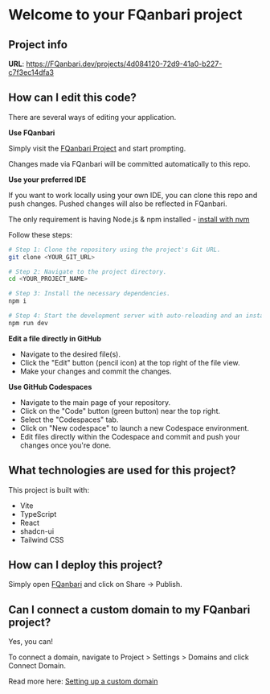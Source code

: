 # Welcome to your FQanbari project

## Project info

**URL**: https://FQanbari.dev/projects/4d084120-72d9-41a0-b227-c7f3ec14dfa3

## How can I edit this code?

There are several ways of editing your application.

**Use FQanbari**

Simply visit the [FQanbari Project](https://FQanbari.dev/projects/4d084120-72d9-41a0-b227-c7f3ec14dfa3) and start prompting.

Changes made via FQanbari will be committed automatically to this repo.

**Use your preferred IDE**

If you want to work locally using your own IDE, you can clone this repo and push changes. Pushed changes will also be reflected in FQanbari.

The only requirement is having Node.js & npm installed - [install with nvm](https://github.com/nvm-sh/nvm#installing-and-updating)

Follow these steps:

```sh
# Step 1: Clone the repository using the project's Git URL.
git clone <YOUR_GIT_URL>

# Step 2: Navigate to the project directory.
cd <YOUR_PROJECT_NAME>

# Step 3: Install the necessary dependencies.
npm i

# Step 4: Start the development server with auto-reloading and an instant preview.
npm run dev
```

**Edit a file directly in GitHub**

- Navigate to the desired file(s).
- Click the "Edit" button (pencil icon) at the top right of the file view.
- Make your changes and commit the changes.

**Use GitHub Codespaces**

- Navigate to the main page of your repository.
- Click on the "Code" button (green button) near the top right.
- Select the "Codespaces" tab.
- Click on "New codespace" to launch a new Codespace environment.
- Edit files directly within the Codespace and commit and push your changes once you're done.

## What technologies are used for this project?

This project is built with:

- Vite
- TypeScript
- React
- shadcn-ui
- Tailwind CSS

## How can I deploy this project?

Simply open [FQanbari](https://FQanbari.dev/projects/4d084120-72d9-41a0-b227-c7f3ec14dfa3) and click on Share -> Publish.

## Can I connect a custom domain to my FQanbari project?

Yes, you can!

To connect a domain, navigate to Project > Settings > Domains and click Connect Domain.

Read more here: [Setting up a custom domain](https://docs.FQanbari.dev/tips-tricks/custom-domain#step-by-step-guide)
